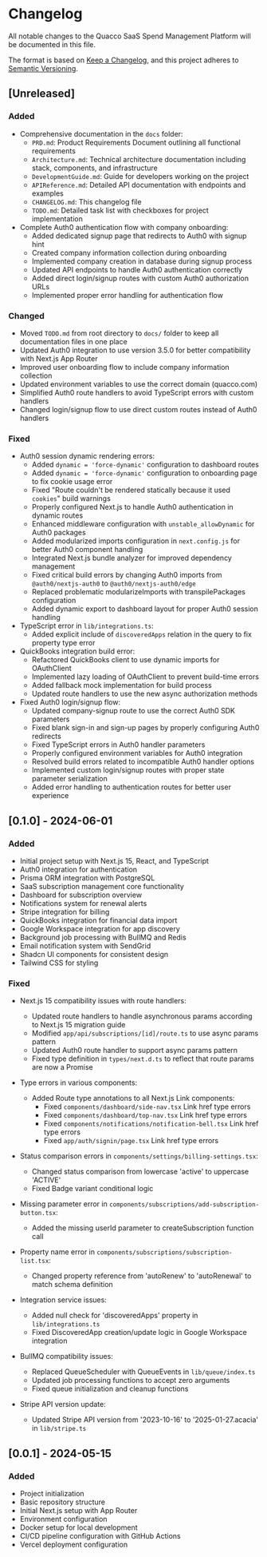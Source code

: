 # Changelog

All notable changes to the Quacco SaaS Spend Management Platform will be documented in this file.

The format is based on [Keep a Changelog](https://keepachangelog.com/en/1.0.0/),
and this project adheres to [Semantic Versioning](https://semver.org/spec/v2.0.0.html).

## [Unreleased]

### Added
- Comprehensive documentation in the `docs` folder:
  - `PRD.md`: Product Requirements Document outlining all functional requirements
  - `Architecture.md`: Technical architecture documentation including stack, components, and infrastructure
  - `DevelopmentGuide.md`: Guide for developers working on the project
  - `APIReference.md`: Detailed API documentation with endpoints and examples
  - `CHANGELOG.md`: This changelog file
  - `TODO.md`: Detailed task list with checkboxes for project implementation
- Complete Auth0 authentication flow with company onboarding:
  - Added dedicated signup page that redirects to Auth0 with signup hint
  - Created company information collection during onboarding
  - Implemented company creation in database during signup process
  - Updated API endpoints to handle Auth0 authentication correctly
  - Added direct login/signup routes with custom Auth0 authorization URLs
  - Implemented proper error handling for authentication flow

### Changed
- Moved `TODO.md` from root directory to `docs/` folder to keep all documentation files in one place
- Updated Auth0 integration to use version 3.5.0 for better compatibility with Next.js App Router
- Improved user onboarding flow to include company information collection
- Updated environment variables to use the correct domain (quacco.com)
- Simplified Auth0 route handlers to avoid TypeScript errors with custom handlers
- Changed login/signup flow to use direct custom routes instead of Auth0 handlers

### Fixed
- Auth0 session dynamic rendering errors:
  - Added `dynamic = 'force-dynamic'` configuration to dashboard routes
  - Added `dynamic = 'force-dynamic'` configuration to onboarding page to fix cookie usage error
  - Fixed "Route couldn't be rendered statically because it used `cookies`" build warnings
  - Properly configured Next.js to handle Auth0 authentication in dynamic routes
  - Enhanced middleware configuration with `unstable_allowDynamic` for Auth0 packages
  - Added modularized imports configuration in `next.config.js` for better Auth0 component handling
  - Integrated Next.js bundle analyzer for improved dependency management
  - Fixed critical build errors by changing Auth0 imports from `@auth0/nextjs-auth0` to `@auth0/nextjs-auth0/edge`
  - Replaced problematic modularizeImports with transpilePackages configuration
  - Added dynamic export to dashboard layout for proper Auth0 session handling
- TypeScript error in `lib/integrations.ts`:
  - Added explicit include of `discoveredApps` relation in the query to fix property type error
- QuickBooks integration build error:
  - Refactored QuickBooks client to use dynamic imports for OAuthClient
  - Implemented lazy loading of OAuthClient to prevent build-time errors
  - Added fallback mock implementation for build process
  - Updated route handlers to use the new async authorization methods
- Fixed Auth0 login/signup flow:
  - Updated company-signup route to use the correct Auth0 SDK parameters
  - Fixed blank sign-in and sign-up pages by properly configuring Auth0 redirects
  - Fixed TypeScript errors in Auth0 handler parameters
  - Properly configured environment variables for Auth0 integration
  - Resolved build errors related to incompatible Auth0 handler options
  - Implemented custom login/signup routes with proper state parameter serialization
  - Added error handling to authentication routes for better user experience

## [0.1.0] - 2024-06-01

### Added
- Initial project setup with Next.js 15, React, and TypeScript
- Auth0 integration for authentication
- Prisma ORM integration with PostgreSQL
- SaaS subscription management core functionality
- Dashboard for subscription overview
- Notifications system for renewal alerts
- Stripe integration for billing
- QuickBooks integration for financial data import
- Google Workspace integration for app discovery
- Background job processing with BullMQ and Redis
- Email notification system with SendGrid
- Shadcn UI components for consistent design
- Tailwind CSS for styling

### Fixed
- Next.js 15 compatibility issues with route handlers:
  - Updated route handlers to handle asynchronous params according to Next.js 15 migration guide
  - Modified `app/api/subscriptions/[id]/route.ts` to use async params pattern
  - Updated Auth0 route handler to support async params pattern
  - Fixed type definition in `types/next.d.ts` to reflect that route params are now a Promise

- Type errors in various components:
  - Added Route type annotations to all Next.js Link components:
    - Fixed `components/dashboard/side-nav.tsx` Link href type errors 
    - Fixed `components/dashboard/top-nav.tsx` Link href type errors
    - Fixed `components/notifications/notification-bell.tsx` Link href type errors
    - Fixed `app/auth/signin/page.tsx` Link href type errors

- Status comparison errors in `components/settings/billing-settings.tsx`:
  - Changed status comparison from lowercase 'active' to uppercase 'ACTIVE'
  - Fixed Badge variant conditional logic

- Missing parameter error in `components/subscriptions/add-subscription-button.tsx`:
  - Added the missing userId parameter to createSubscription function call

- Property name error in `components/subscriptions/subscription-list.tsx`:
  - Changed property reference from 'autoRenew' to 'autoRenewal' to match schema definition

- Integration service issues:
  - Added null check for 'discoveredApps' property in `lib/integrations.ts`
  - Fixed DiscoveredApp creation/update logic in Google Workspace integration

- BullMQ compatibility issues:
  - Replaced QueueScheduler with QueueEvents in `lib/queue/index.ts`
  - Updated job processing functions to accept zero arguments
  - Fixed queue initialization and cleanup functions

- Stripe API version update:
  - Updated Stripe API version from '2023-10-16' to '2025-01-27.acacia' in `lib/stripe.ts`

## [0.0.1] - 2024-05-15

### Added
- Project initialization
- Basic repository structure
- Initial Next.js setup with App Router
- Environment configuration
- Docker setup for local development
- CI/CD pipeline configuration with GitHub Actions
- Vercel deployment configuration 